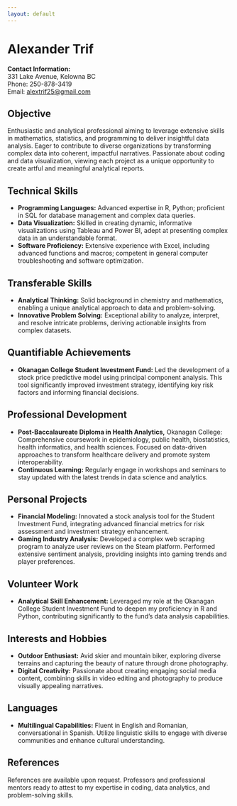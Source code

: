 ```yaml
---
layout: default
---
```



# Alexander Trif

**Contact Information:**  
331 Lake Avenue, Kelowna BC  
Phone: 250-878-3419  
Email: alextrif25@gmail.com  

## Objective
Enthusiastic and analytical professional aiming to leverage extensive skills in mathematics, statistics, and programming to deliver insightful data analysis. Eager to contribute to diverse organizations by transforming complex data into coherent, impactful narratives. Passionate about coding and data visualization, viewing each project as a unique opportunity to create artful and meaningful analytical reports.

## Technical Skills
- **Programming Languages:** Advanced expertise in R, Python; proficient in SQL for database management and complex data queries.
- **Data Visualization:** Skilled in creating dynamic, informative visualizations using Tableau and Power BI, adept at presenting complex data in an understandable format.
- **Software Proficiency:** Extensive experience with Excel, including advanced functions and macros; competent in general computer troubleshooting and software optimization.

## Transferable Skills
- **Analytical Thinking:** Solid background in chemistry and mathematics, enabling a unique analytical approach to data and problem-solving.
- **Innovative Problem Solving:** Exceptional ability to analyze, interpret, and resolve intricate problems, deriving actionable insights from complex datasets.

## Quantifiable Achievements
- **Okanagan College Student Investment Fund:** Led the development of a stock price predictive model using principal component analysis. This tool significantly improved investment strategy, identifying key risk factors and informing financial decisions.

## Professional Development
- **Post-Baccalaureate Diploma in Health Analytics,** Okanagan College: Comprehensive coursework in epidemiology, public health, biostatistics, health informatics, and health sciences. Focused on data-driven approaches to transform healthcare delivery and promote system interoperability.
- **Continuous Learning:** Regularly engage in workshops and seminars to stay updated with the latest trends in data science and analytics.

## Personal Projects
- **Financial Modeling:** Innovated a stock analysis tool for the Student Investment Fund, integrating advanced financial metrics for risk assessment and investment strategy enhancement.
- **Gaming Industry Analysis:** Developed a complex web scraping program to analyze user reviews on the Steam platform. Performed extensive sentiment analysis, providing insights into gaming trends and player preferences.

## Volunteer Work
- **Analytical Skill Enhancement:** Leveraged my role at the Okanagan College Student Investment Fund to deepen my proficiency in R and Python, contributing significantly to the fund’s data analysis capabilities.

## Interests and Hobbies
- **Outdoor Enthusiast:** Avid skier and mountain biker, exploring diverse terrains and capturing the beauty of nature through drone photography.
- **Digital Creativity:** Passionate about creating engaging social media content, combining skills in video editing and photography to produce visually appealing narratives.

## Languages
- **Multilingual Capabilities:** Fluent in English and Romanian, conversational in Spanish. Utilize linguistic skills to engage with diverse communities and enhance cultural understanding.

## References
References are available upon request. Professors and professional mentors ready to attest to my expertise in coding, data analytics, and problem-solving skills.


